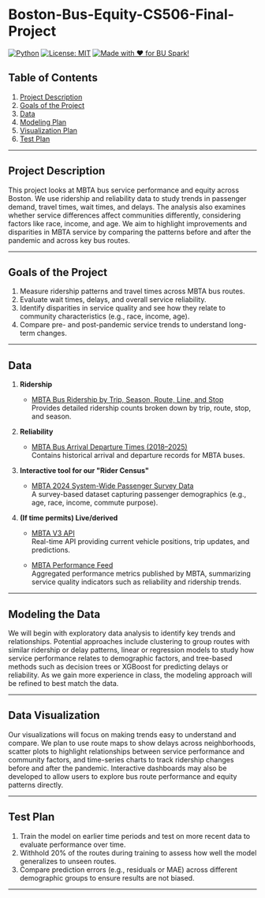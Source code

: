 # Boston-Bus-Equity-CS506-Final-Project

[![Python](https://img.shields.io/badge/Python-3.10+-blue.svg)]()
[![License: MIT](https://img.shields.io/badge/License-MIT-green.svg)]()
[![Made with ❤️ for BU Spark!](https://img.shields.io/badge/BU%20Spark!-Project-red.svg)]()

## Table of Contents
1. [Project Description](#project-description)  
2. [Goals of the Project](#goals)  
3. [Data](#data)   
4. [Modeling Plan](#modeling-plan)  
5. [Visualization Plan](#visualization-plan)  
6. [Test Plan](#test-plan)  

---

## Project Description
This project looks at MBTA bus service performance and equity across Boston. We use ridership and reliability data to study trends in passenger demand, travel times, wait times, and delays. The analysis also examines whether service differences affect communities differently, considering factors like race, income, and age. We aim to highlight improvements and disparities in MBTA service by comparing the patterns before and after the pandemic and across key bus routes. 

---

## Goals of the Project
1. Measure ridership patterns and travel times across MBTA bus routes.
2. Evaluate wait times, delays, and overall service reliability.
3. Identify disparities in service quality and see how they relate to community characteristics (e.g., race, income, age).
4. Compare pre- and post-pandemic service trends to understand long-term changes.

---

## Data

1. **Ridership**  
   - [MBTA Bus Ridership by Trip, Season, Route, Line, and Stop](https://mbta-massdot.opendata.arcgis.com/datasets/8daf4a33925a4df59183f860826d29ee/about)  
     Provides detailed ridership counts broken down by trip, route, stop, and season.

2. **Reliability**  
   - [MBTA Bus Arrival Departure Times (2018–2025)](https://mbta-massdot.opendata.arcgis.com/search?q=MBTA%20Bus%20Arrival%20Departure%20Times)  
     Contains historical arrival and departure records for MBTA buses. 

3. **Interactive tool for our "Rider Census"**  
   - [MBTA 2024 System-Wide Passenger Survey Data](https://mbta-massdot.opendata.arcgis.com/datasets/7da1f62034f64cb4bc9e2afefe9a1fdc_0/explore)  
     A survey-based dataset capturing passenger demographics (e.g., age, race, income, commute purpose).

4. **(If time permits) Live/derived**  
   - [MBTA V3 API](https://www.mbta.com/developers/v3-api)  
     Real-time API providing current vehicle positions, trip updates, and predictions.
     
   - [MBTA Performance Feed](https://www.mbta.com/performance-metrics)  
     Aggregated performance metrics published by MBTA, summarizing service quality indicators such as reliability and ridership trends.  
    
---

## Modeling the Data
We will begin with exploratory data analysis to identify key trends and relationships. Potential approaches include clustering to group routes with similar ridership or delay patterns, linear or regression models to study how service performance relates to demographic factors, and tree-based methods such as decision trees or XGBoost for predicting delays or reliability. As we gain more experience in class, the modeling approach will be refined to best match the data.


------

## Data Visualization 
Our visualizations will focus on making trends easy to understand and compare. We plan to use route maps to show delays across neighborhoods, scatter plots to highlight relationships between service performance and community factors, and time-series charts to track ridership changes before and after the pandemic. Interactive dashboards may also be developed to allow users to explore bus route performance and equity patterns directly.


---



## Test Plan
1. Train the model on earlier time periods and test on more recent data to evaluate performance over time.
2. Withhold 20% of the routes during training to assess how well the model generalizes to unseen routes.
3. Compare prediction errors (e.g., residuals or MAE) across different demographic groups to ensure results are not biased.


---

